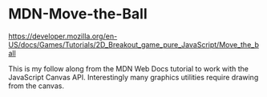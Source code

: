 # MDN-Move-the-Ball
https://developer.mozilla.org/en-US/docs/Games/Tutorials/2D_Breakout_game_pure_JavaScript/Move_the_ball

This is my follow along from the MDN Web Docs tutorial to work with the JavaScript Canvas API. Interestingly many graphics utilities require drawing from the canvas.
